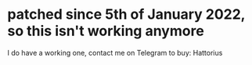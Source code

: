 # patched since 5th of January 2022, so this isn't working anymore

I do have a working one, contact me on Telegram to buy: Hattorius
